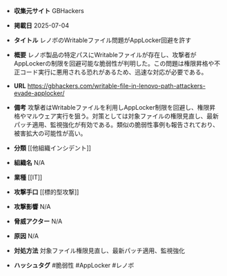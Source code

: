 - **収集元サイト**
GBHackers

- **掲載日**
2025-07-04

- **タイトル**
レノボのWritableファイル問題がAppLocker回避を許す

- **概要**
レノボ製品の特定パスにWritableファイルが存在し、攻撃者がAppLockerの制限を回避可能な脆弱性が判明した。この問題は権限昇格や不正コード実行に悪用される恐れがあるため、迅速な対応が必要である。

- **URL**
https://gbhackers.com/writable-file-in-lenovo-path-attackers-evade-applocker/

- **備考**
攻撃者はWritableファイルを利用しAppLocker制限を回避し、権限昇格やマルウェア実行を狙う。対策としては対象ファイルの権限見直し、最新パッチ適用、監視強化が有効である。類似の脆弱性事例も報告されており、被害拡大の可能性が高い。

- **分類**
[[他組織インシデント]]

- **組織名**
N/A

- **業種**
[[IT]]

- **攻撃手口**
[[標的型攻撃]]

- **攻撃影響**
N/A

- **脅威アクター**
N/A

- **原因**
N/A

- **対処方法**
対象ファイル権限見直し、最新パッチ適用、監視強化

- **ハッシュタグ**
#脆弱性 #AppLocker #レノボ
